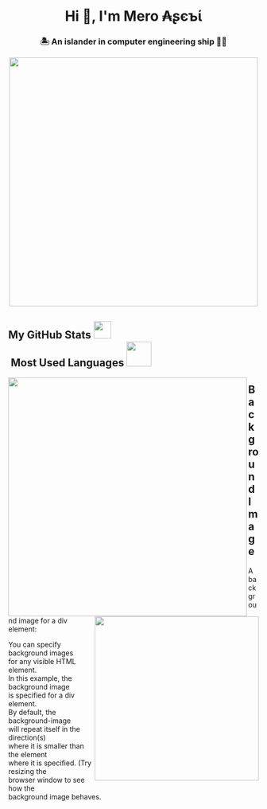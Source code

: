 <h1 align="center">Hi 👋, I'm Mero ₳ʂєъί</h1>
<h3 align="center">🏝️ An islander in computer engineering ship 🚣🏼</h3>

<p align="center"><a href="https://open.spotify.com/user/3o3yagerlijobkuz7nbj9evnk"><img src="https://spotify-status-kappa.vercel.app/api/run-spotify-status" width="500"></a></p>

<h2 >My GitHub Stats <img src='https://media1.giphy.com/media/du3J3cXyzhj75IOgvA/giphy.gif?cid=ecf05e47x2g034i9pzwtzzsd3xgg2w9nr94t4tflbbgo3008&rid=giphy.gif' width='35px'>ㅤㅤㅤㅤㅤㅤㅤㅤㅤㅤㅤㅤㅤㅤㅤ &nbsp;Most Used Languages <img src='https://i.pinimg.com/originals/e4/26/70/e426702edf874b181aced1e2fa5c6cde.gif' width='50px'></h2>
<p><img align="left" src="https://github-readme-stats.vercel.app/api?username=ussnllmn&show_icons=true&theme=dark&locale=en" width='480px'></p>
<p><img align="right" src="https://github-readme-stats.vercel.app/api/top-langs?username=ussnllmn&show_icons=true&theme=dark&locale=en&layout=compact" width='330px'></p>

<!DOCTYPE html>
<html>
<body>
<h2>Background Image</h2>

<p>A background image for a div element:</p>

<div style="background-image: url(https://media1.giphy.com/media/du3J3cXyzhj75IOgvA/giphy.gif?cid=ecf05e47x2g034i9pzwtzzsd3xgg2w9nr94t4tflbbgo3008&rid=giphy.gif);">
You can specify background images<br>
for any visible HTML element.<br>
In this example, the background image<br>
is specified for a div element.<br>
By default, the background-image<br>
will repeat itself in the direction(s)<br>
where it is smaller than the element<br>
where it is specified. (Try resizing the<br>
browser window to see how the<br>
background image behaves.
</div>
</body>
</html>


